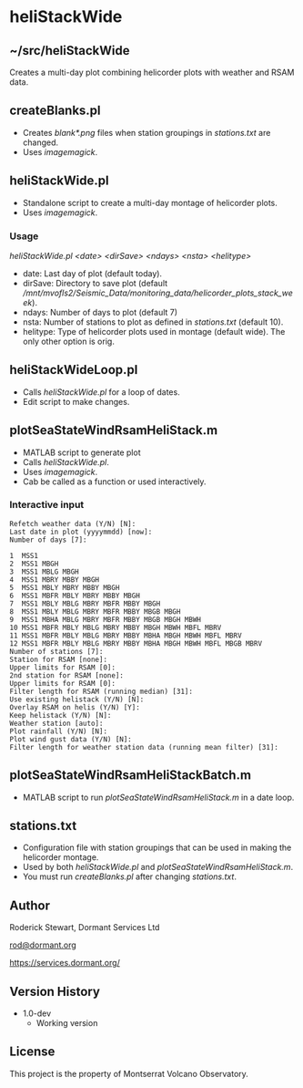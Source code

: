 # heliStackWide

## ~/src/heliStackWide

Creates a multi-day plot combining helicorder plots with weather and RSAM data. 

## createBlanks.pl

* Creates *blank\*.png* files when station groupings in *stations.txt* are changed.
* Uses *imagemagick*.

## heliStackWide.pl

* Standalone script to create a multi-day montage of helicorder plots.
* Uses *imagemagick*.

### Usage

*heliStackWide.pl \<date\> \<dirSave\> \<ndays\> \<nsta\> \<helitype\>*

* date: Last day of plot (default today).
* dirSave: Directory to save plot (default */mnt/mvofls2/Seismic_Data/monitoring_data/helicorder_plots_stack_week*).
* ndays: Number of days to plot (default 7)
* nsta: Number of stations to plot as defined in *stations.txt* (default 10).
* helitype: Type of helicorder plots used in montage (default wide). The only  other option is orig.

## heliStackWideLoop.pl

* Calls *heliStackWide.pl* for a loop of dates.
* Edit script to make changes.

## plotSeaStateWindRsamHeliStack.m

* MATLAB script to generate plot
* Calls *heliStackWide.pl*.
* Uses *imagemagick*.
* Cab be called as a function or used interactively.

### Interactive input
```
Refetch weather data (Y/N) [N]: 
Last date in plot (yyyymmdd) [now]: 
Number of days [7]: 

1  MSS1
2  MSS1 MBGH
3  MSS1 MBLG MBGH
4  MSS1 MBRY MBBY MBGH
5  MSS1 MBLY MBRY MBBY MBGH
6  MSS1 MBFR MBLY MBRY MBBY MBGH
7  MSS1 MBLY MBLG MBRY MBFR MBBY MBGH
8  MSS1 MBLY MBLG MBRY MBFR MBBY MBGB MBGH
9  MSS1 MBHA MBLG MBRY MBFR MBBY MBGB MBGH MBWH
10 MSS1 MBFR MBLY MBLG MBRY MBBY MBGH MBWH MBFL MBRV
11 MSS1 MBFR MBLY MBLG MBRY MBBY MBHA MBGH MBWH MBFL MBRV
12 MSS1 MBFR MBLY MBLG MBRY MBBY MBHA MBGH MBWH MBFL MBGB MBRV
Number of stations [7]: 
Station for RSAM [none]: 
Upper limits for RSAM [0]: 
2nd station for RSAM [none]: 
Upper limits for RSAM [0]: 
Filter length for RSAM (running median) [31]: 
Use existing helistack (Y/N) [N]: 
Overlay RSAM on helis (Y/N) [Y]: 
Keep helistack (Y/N) [N]: 
Weather station [auto]: 
Plot rainfall (Y/N) [N]: 
Plot wind gust data (Y/N) [N]: 
Filter length for weather station data (running mean filter) [31]: 
```

## plotSeaStateWindRsamHeliStackBatch.m

* MATLAB script to run *plotSeaStateWindRsamHeliStack.m* in a date loop.

## stations.txt

* Configuration file with station groupings that can be used in making the helicorder montage.
* Used by both *heliStackWide.pl* and *plotSeaStateWindRsamHeliStack.m*.
* You must run *createBlanks.pl* after changing *stations.txt*.

## Author

Roderick Stewart, Dormant Services Ltd

rod@dormant.org

https://services.dormant.org/

## Version History

* 1.0-dev
    * Working version

## License

This project is the property of Montserrat Volcano Observatory.
